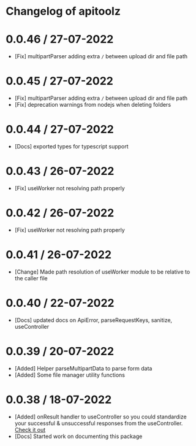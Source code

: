 # Changelog of apitoolz

# 0.0.46 / 27-07-2022

- [Fix] multipartParser adding extra `/` between upload dir and file path

# 0.0.45 / 27-07-2022

- [Fix] multipartParser adding extra `/` between upload dir and file path
- [Fix] deprecation warnings from nodejs when deleting folders

# 0.0.44 / 27-07-2022

- [Docs] exported types for typescript support

# 0.0.43 / 26-07-2022

- [Fix] useWorker not resolving path properly

# 0.0.42 / 26-07-2022

- [Fix] useWorker not resolving path properly

# 0.0.41 / 26-07-2022

- [Change] Made path resolution of useWorker module to be relative to the caller file

# 0.0.40 / 22-07-2022

- [Docs] updated docs on ApiError, parseRequestKeys, sanitize, useController

# 0.0.39 / 20-07-2022

- [Added] Helper parseMultipartData to parse form data
- [Added] Some file manager utility functions

# 0.0.38 / 18-07-2022

- [Added] onResult handler to useController so you could standardize your successful & unsuccessful responses from the useController. [Check it out](./v0.0.38/useController.md#onresult)
- [Docs] Started work on documenting this package
